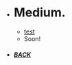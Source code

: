 *  # Medium.

   - [test](/content/pages/folder/walkthrough/usbripper/index.md)
   - Soon!
*  ##### [BACK](/index.html "Back to Homepage")
